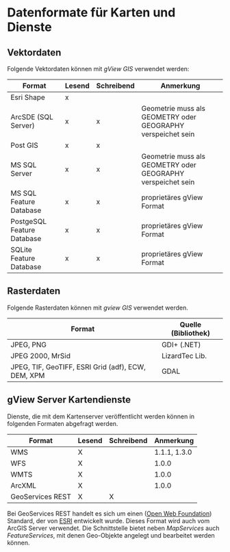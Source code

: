 Datenformate für Karten und Dienste
===================================

Vektordaten
-----------

Folgende Vektordaten können mit *gView GIS* verwendet werden:


 Format                   | Lesend   | Schreibend  | Anmerkung                     
--------------------------|----------|-------------|-------------------------------
 Esri Shape               |    x     |             |                               
 ArcSDE (SQL Server)      |    x     |      x      |  Geometrie muss als GEOMETRY oder GEOGRAPHY verspeichet sein                 
 Post GIS                 |    x     |      x      |                               
 MS SQL Server            |    x     |      x      |  Geometrie muss als GEOMETRY oder GEOGRAPHY verspeichet sein 
 MS SQL   Feature Database|    x     |      x      |  proprietäres gView Format              
 PostgeSQL Feature Database|    x     |      x      |  proprietäres gView Format                               
 SQLite   Feature Database                 |    x     |      x      |  proprietäres gView Format                    

Rasterdaten
-----------

Folgende Rasterdaten können mit *gview GIS* verwendet werden.


 Format                             | Quelle (Bibliothek)                           
------------------------------------|--------------------------------------------
 JPEG, PNG                          | GDI+ (.NET)                                   
 JPEG 2000, MrSid                   | LizardTec Lib.                                
 JPEG, TIF, GeoTIFF, ESRI Grid (adf), ECW, DEM, XPM   | GDAL                                          
                                             


gView Server Kartendienste
--------------------------

Dienste, die mit dem Kartenserver veröffentlicht werden können in folgenden Formaten abgefragt werden.

 
 Format                   | Lesend   | Schreibend  | Anmerkung                     
--------------------------|----------|-------------|-------------------------------
 WMS                      | X        |             | 1.1.1, 1.3.0                  
 WFS                      | X        |             | 1.0.0                         
 WMTS                     | X        |             | 1.0.0                         
 ArcXML                   | X        |             | 1.0.0                          
 GeoServices REST         | X        | X           |                               

Bei GeoServices REST handelt es sich um einen ([Open Web Foundation](http://www.openwebfoundation.org/faqs/users-of-owf-agreements)) Standard, der von
[ESRI](https://www.esri.com/en-us/arcgis/open-vision/overview) entwickelt wurde. Dieses Format wird auch vom ArcGIS Server verwendet.
Die Schnittstelle bietet neben *MapServices* auch *FeatureServices*, mit denen Geo-Objekte angelegt und bearbeitet 
werden können.
 